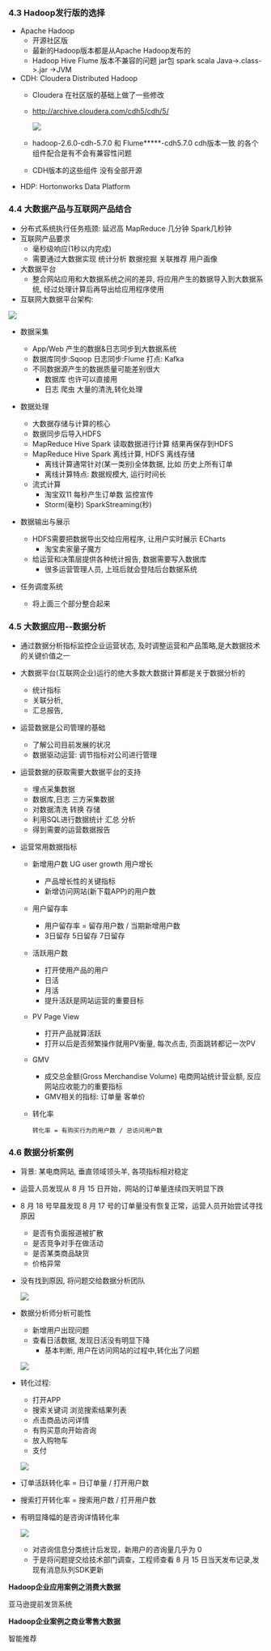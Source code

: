 ### 4.3 Hadoop发行版的选择

- Apache Hadoop
  - 开源社区版
  - 最新的Hadoop版本都是从Apache Hadoop发布的
  - Hadoop Hive Flume  版本不兼容的问题 jar包  spark scala  Java->.class->.jar ->JVM
- CDH: Cloudera Distributed Hadoop
  - Cloudera 在社区版的基础上做了一些修改
  - http://archive.cloudera.com/cdh5/cdh/5/

    ![](img/cdh.png)
  - hadoop-2.6.0-cdh-5.7.0 和 Flume*****-cdh5.7.0 cdh版本一致 的各个组件配合是有不会有兼容性问题
  - CDH版本的这些组件 没有全部开源
- HDP: Hortonworks Data Platform

### 4.4 大数据产品与互联网产品结合

- 分布式系统执行任务瓶颈: 延迟高 MapReduce 几分钟 Spark几秒钟
- 互联网产品要求
  - 毫秒级响应(1秒以内完成)
  - 需要通过大数据实现 统计分析 数据挖掘 关联推荐 用户画像
- 大数据平台
  - 整合网站应用和大数据系统之间的差异, 将应用产生的数据导入到大数据系统, 经过处理计算后再导出给应用程序使用
- 互联网大数据平台架构:

![](img/bigdata_arcit.png)

- 数据采集

  - App/Web 产生的数据&日志同步到大数据系统
  - 数据库同步:Sqoop  日志同步:Flume 打点: Kafka
  - 不同数据源产生的数据质量可能差别很大
    - 数据库 也许可以直接用
    - 日志 爬虫 大量的清洗,转化处理
- 数据处理

  - 大数据存储与计算的核心
  - 数据同步后导入HDFS
  - MapReduce Hive Spark 读取数据进行计算 结果再保存到HDFS
  - MapReduce Hive Spark 离线计算, HDFS 离线存储
    - 离线计算通常针对(某一类别)全体数据, 比如 历史上所有订单
    - 离线计算特点: 数据规模大, 运行时间长
  - 流式计算
    - 淘宝双11 每秒产生订单数 监控宣传
    - Storm(毫秒) SparkStreaming(秒)
- 数据输出与展示

  - HDFS需要把数据导出交给应用程序, 让用户实时展示  ECharts
    - 淘宝卖家量子魔方
  - 给运营和决策层提供各种统计报告, 数据需要写入数据库
    - 很多运营管理人员, 上班后就会登陆后台数据系统
- 任务调度系统

  - 将上面三个部分整合起来

### 4.5 大数据应用--数据分析

- 通过数据分析指标监控企业运营状态, 及时调整运营和产品策略,是大数据技术的关键价值之一
- 大数据平台(互联网企业)运行的绝大多数大数据计算都是关于数据分析的

  - 统计指标
  - 关联分析,
  - 汇总报告,
- 运营数据是公司管理的基础

  - 了解公司目前发展的状况
  - 数据驱动运营: 调节指标对公司进行管理
- 运营数据的获取需要大数据平台的支持

  - 埋点采集数据
  - 数据库,日志 三方采集数据
  - 对数据清洗 转换 存储
  - 利用SQL进行数据统计 汇总 分析
  - 得到需要的运营数据报告
- 运营常用数据指标

  - 新增用户数  UG  user growth 用户增长

    - 产品增长性的关键指标
    - 新增访问网站(新下载APP)的用户数
  - 用户留存率

    - 用户留存率 = 留存用户数 / 当期新增用户数
    - 3日留存  5日留存 7日留存
  - 活跃用户数

    - 打开使用产品的用户
    - 日活
    - 月活
    - 提升活跃是网站运营的重要目标
  - PV Page View

    - 打开产品就算活跃
    - 打开以后是否频繁操作就用PV衡量, 每次点击, 页面跳转都记一次PV
  - GMV

    - 成交总金额(Gross Merchandise Volume) 电商网站统计营业额, 反应网站应收能力的重要指标
    - GMV相关的指标: 订单量 客单价
  - 转化率

    ```shell
    转化率 = 有购买行为的用户数 / 总访问用户数
    ```

### 4.6 数据分析案例

- 背景: 某电商网站, 垂直领域领头羊, 各项指标相对稳定
- 运营人员发现从 8 月 15 日开始，网站的订单量连续四天明显下跌
- 8 月 18 号早晨发现 8 月 17 号的订单量没有恢复正常，运营人员开始尝试寻找原因

  - 是否有负面报道被扩散
  - 是否竞争对手在做活动
  - 是否某类商品缺货
  - 价格异常
- 没有找到原因, 将问题交给数据分析团队

  ![](img/case1.png)
- 数据分析师分析可能性

  - 新增用户出现问题
  - 查看日活数据, 发现日活没有明显下降
    - 基本判断, 用户在访问网站的过程中,转化出了问题

  ![](img/case2.png)
- 转化过程:

  - 打开APP
  - 搜索关键词 浏览搜索结果列表
  - 点击商品访问详情
  - 有购买意向开始咨询
  - 放入购物车
  - 支付

  ![](img/case3.png)
- 订单活跃转化率 = 日订单量 / 打开用户数
- 搜索打开转化率 = 搜索用户数 / 打开用户数
- 有明显降幅的是咨询详情转化率

  ![](img/case4.png)

  - 对咨询信息分类统计后发现，新用户的咨询量几乎为 0
  - 于是将问题提交给技术部门调查，工程师查看 8 月 15 日当天发布记录,发现有消息队列SDK更新

**Hadoop企业应用案例之消费大数据**

亚马逊提前发货系统

**Hadoop企业案例之商业零售大数据**

智能推荐
